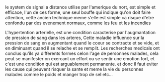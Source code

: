 le system de signal a distance utilise par l'amerique du nort, est simple et efficace, l'un de ces forme,
une seul bouffe qui indique qu'on doit faire attention, cette ancien technique meme s'elle est simple ca risque d'etre confondu par des evenement normaux, comme les feu et les incendies




L'hypertention arterielle, est une condition caracterise par l'augmantation de pression de sang dans les arteres,
	Cette maladie influence sur la pression de sang en augmentant quand le coeur se contracte et se vide, et en diminuant quand il se relache et se remplit.
Les recherches medicals ont conclus qu'ils ya differents formes celon l'age de personnes malades, cela peut se manifester on exercant un effort ou se sentir une emotion fort, et c'est une condition qui est arguablement permanente.
et donc il faut eviter les cause qui peuvent risquer la sante et meme la vie du personnes malades comme le poids et manger trop de sel etc...